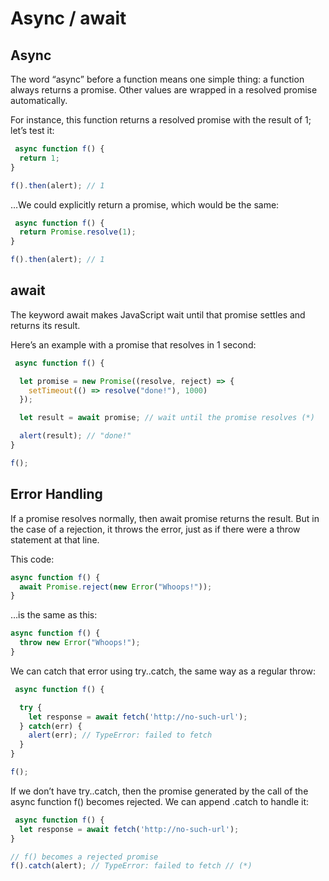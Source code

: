 # Async / await

## Async

The word “async” before a function means one simple thing: a function always returns a promise. Other values are wrapped in a resolved promise automatically.

For instance, this function returns a resolved promise with the result of 1; let’s test it:

```js
 async function f() {
  return 1;
}

f().then(alert); // 1
```

…We could explicitly return a promise, which would be the same:

```js
 async function f() {
  return Promise.resolve(1);
}

f().then(alert); // 1
```

## await

The keyword await makes JavaScript wait until that promise settles and returns its result.

Here’s an example with a promise that resolves in 1 second:

```js
 async function f() {

  let promise = new Promise((resolve, reject) => {
    setTimeout(() => resolve("done!"), 1000)
  });

  let result = await promise; // wait until the promise resolves (*)

  alert(result); // "done!"
}

f();
```

## Error Handling

If a promise resolves normally, then await promise returns the result. But in the case of a rejection, it throws the error, just as if there were a throw statement at that line.

This code:

```js
async function f() {
  await Promise.reject(new Error("Whoops!"));
}
```

…is the same as this:

```js
async function f() {
  throw new Error("Whoops!");
}
```

We can catch that error using try..catch, the same way as a regular throw:

```js
 async function f() {

  try {
    let response = await fetch('http://no-such-url');
  } catch(err) {
    alert(err); // TypeError: failed to fetch
  }
}

f();
```

If we don’t have try..catch, then the promise generated by the call of the async function f() becomes rejected. We can append .catch to handle it:

```js
 async function f() {
  let response = await fetch('http://no-such-url');
}

// f() becomes a rejected promise
f().catch(alert); // TypeError: failed to fetch // (*)
```